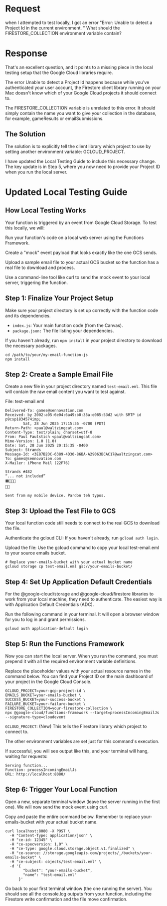 # Request

when I attempted to test locally, I got an error "Error: Unable to detect a Project Id in the current environment. " What should the FIRESTORE_COLLECTION environment variable contain?

# Response

That's an excellent question, and it points to a missing piece in the local testing setup that the Google Cloud libraries require.

The error Unable to detect a Project Id happens because while you've authenticated your user account, the Firestore client library running on your Mac doesn't know which of your Google Cloud projects it should connect to.

The FIRESTORE_COLLECTION variable is unrelated to this error. It should simply contain the name you want to give your collection in the database, for example, gameResults or emailSubmissions.

## The Solution
The solution is to explicitly tell the client library which project to use by setting another environment variable: GCLOUD_PROJECT.

I have updated the Local Testing Guide to include this necessary change. The key update is in Step 5, where you now need to provide your Project ID when you run the local server.

# Updated Local Testing Guide

## How Local Testing Works

Your function is triggered by an event from Google Cloud Storage. To test this locally, we will:

Run your function's code on a local web server using the Functions Framework.

Create a "mock" event payload that looks exactly like the one GCS sends.

Upload a sample email file to your actual GCS bucket so the function has a real file to download and process.

Use a command-line tool like curl to send the mock event to your local server, triggering the function.

## Step 1: Finalize Your Project Setup

Make sure your project directory is set up correctly with the function code and its dependencies.

* `index.js`: Your main function code (from the Canvas).
* `package.json:` The file listing your dependencies.

If you haven't already, run `npm install` in your project directory to download the necessary packages.

```
cd /path/to/your/my-email-function-js
npm install
```

## Step 2: Create a Sample Email File
Create a new file in your project directory named `test-email.eml`. This file will contain the raw email content you want to test against.

File: test-email.eml

```
Delivered-To: games@sennovation.com
Received: by 2002:a05:6e04:6a49:b0:35a:e085:53d2 with SMTP id p9csp1834574imp;
        Sat, 28 Jun 2025 17:15:36 -0700 (PDT)
Return-Path: <paul@waltzingcat.com>
Content-Type: text/plain; charset=utf-8
From: Paul Faulstich <paul@waltzingcat.com>
Mime-Version: 1.0 (1.0)
Date: Sat, 28 Jun 2025 20:15:35 -0400
Subject: Strands
Message-Id: <3E87B2DC-6389-4D30-86BA-A29063BCAC17@waltzingcat.com>
To: games@sennovation.com
X-Mailer: iPhone Mail (22F76)

Strands #482
“... not included”
🟧🔵🔵🔵
🔵🔵

Sent from my mobile device. Pardon teh typos.
```

## Step 3: Upload the Test File to GCS

Your local function code still needs to connect to the real GCS to download the file.

Authenticate the gcloud CLI: If you haven't already, run `gcloud auth login`.

Upload the file: Use the gcloud command to copy your local test-email.eml to your source emails bucket.

```
# Replace your-emails-bucket with your actual bucket name
gcloud storage cp test-email.eml gs://your-emails-bucket/
```

## Step 4: Set Up Application Default Credentials

For the @google-cloud/storage and @google-cloud/firestore libraries to work from your local machine, they need to authenticate. The easiest way is with Application Default Credentials (ADC).

Run the following command in your terminal. It will open a browser window for you to log in and grant permissions.

`gcloud auth application-default login`

## Step 5: Run the Functions Framework

Now you can start the local server. When you run the command, you must prepend it with all the required environment variable definitions.

Replace the placeholder values with your actual resource names in the command below. You can find your Project ID on the main dashboard of your project in the Google Cloud Console.

```
GCLOUD_PROJECT=your-gcp-project-id \
EMAILS_BUCKET=your-emails-bucket \
SUCCESS_BUCKET=your-success-bucket \
FAILURE_BUCKET=your-failure-bucket \
FIRESTORE_COLLECTION=your-firestore-collection \
npx @google-cloud/functions-framework --target=processIncomingEmailJs --signature-type=cloudevent
```

`GCLOUD_PROJECT`: (New) This tells the Firestore library which project to connect to.

The other environment variables are set just for this command's execution.

If successful, you will see output like this, and your terminal will hang, waiting for requests:

```
Serving function...
Function: processIncomingEmailJs
URL: http://localhost:8080/
```

## Step 6: Trigger Your Local Function
Open a new, separate terminal window (leave the server running in the first one). We will now send the mock event using curl.

Copy and paste the entire command below. Remember to replace your-emails-bucket with your actual bucket name.

```
curl localhost:8080 -X POST \
  -H "Content-Type: application/json" \
  -H "ce-id: 12345" \
  -H "ce-specversion: 1.0" \
  -H "ce-type: google.cloud.storage.object.v1.finalized" \
  -H "ce-source: //storage.googleapis.com/projects/_/buckets/your-emails-bucket" \
  -H "ce-subject: objects/test-email.eml" \
  -d '{
        "bucket": "your-emails-bucket",
        "name": "test-email.eml"
      }'
```

Go back to your first terminal window (the one running the server). You should see all the console.log outputs from your function, including the Firestore write confirmation and the file move confirmation.
